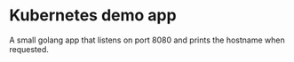 # Kubernetes demo app

A small golang app that listens on port 8080 and prints the hostname when requested.

